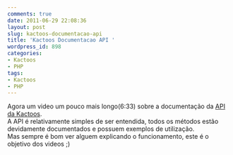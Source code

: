 ```yaml
---
comments: true
date: 2011-06-29 22:08:36
layout: post
slug: kactoos-documentacao-api
title: 'Kactoos Documentacao API '
wordpress_id: 898
categories:
- Kactoos
- PHP
tags:
- Kactoos
- PHP
---
```


Agora um video um pouco mais longo(6:33) sobre a documentação da [API da Kactoos](http://api.kactoos.com/docs).  
A API é relativamente simples de ser entendida, todos os métodos estão devidamente documentados e possuem exemplos de utilização.  
Mas sempre é bom ver alguem explicando o funcionamento, este é o objetivo dos videos ;)

  


